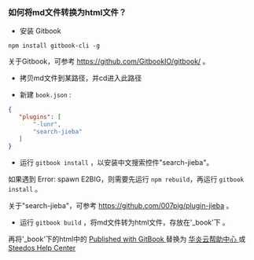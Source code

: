 ### 如何将md文件转换为html文件？

 * 安装 Gitbook
 
 `npm install gitbook-cli -g`

 关于Gitbook，可参考 https://github.com/GitbookIO/gitbook/ 。
 
 * 拷贝md文件到某路径，并cd进入此路径 
 
 * 新建 `book.json` :
 ```json
 {
    "plugins": [
        "-lunr",
        "search-jieba"
    ]
}
```

 * 运行 `gitbook install` ，以安装中文搜索控件"search-jieba"。
 
 如果遇到 Error: spawn E2BIG，则需要先运行 `npm rebuild`，再运行 `gitbook install` 。

 关于"search-jieba"，可参考 https://github.com/007pig/plugin-jieba 。
 
 * 运行 `gitbook build` ，将md文件转为html文件，存放在'_book'下 。
 
再将'_book'下的html中的
<a href="https://www.gitbook.com" target="blank" class="gitbook-link">
            Published with GitBook
        </a>
替换为
<a href="https://www.steedos.com/cn/help/" target="blank" class="gitbook-link">
            华炎云帮助中心
        </a>
或
<a href="https://www.steedos.com/us/help/" target="blank" class="gitbook-link">
            Steedos Help Center
        </a>
